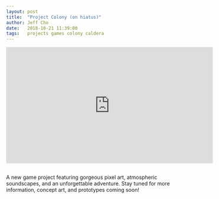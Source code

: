 ```yaml
---
layout: post
title:  "Project Colony (on hiatus)"
author: Jeff Cho
date:   2018-10-21 11:39:00
tags:   projects games colony caldera
---
```

  
  <iframe width="560" height="315" src="https://www.youtube.com/embed/86bmAkabALg?rel=0" frameborder="0" allow="autoplay; encrypted-media" allowfullscreen style="display: block; margin-left: auto; margin-right: auto; padding-bottom: 15px;"></iframe> 
  
  A new game project featuring gorgeous pixel art, atmospheric soundscapes, and an unforgettable adventure.  Stay tuned for more information, concept art, and prototypes coming soon!
